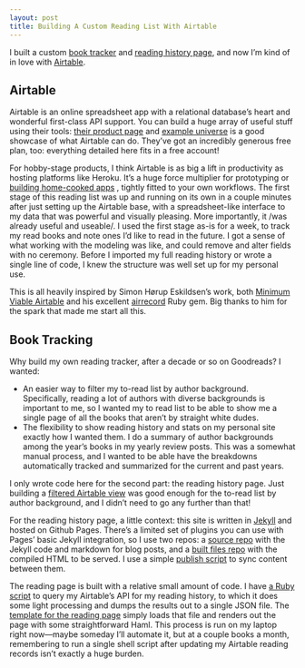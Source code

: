 ```yaml
---
layout: post
title: Building A Custom Reading List With Airtable
---
```


I built a custom [book tracker](https://airtable.com/shrklkcdOzAPEO7S5/tbldD4SKQaINX1gxw/viwWA7YHSRBL7AxL8?blocks=hide) and [reading history page](https://thegreata.pe/reading/), and now I’m kind of in love with [Airtable](https://airtable.com/). 

## Airtable
Airtable is an online spreadsheet app with a relational database’s heart and wonderful first-class API support. You can build a huge array of useful stuff using their tools: [their product page](https://airtable.com/product) and [example universe](https://airtable.com/universe) is a good showcase of what Airtable can do. They’ve got an incredibly generous free plan, too: everything detailed here fits in a free account!

For hobby-stage products, I think Airtable is as big a lift in productivity as hosting platforms like Heroku.  It’s a huge force multiplier for prototyping or [building home-cooked apps](https://www.robinsloan.com/notes/home-cooked-app/) , tightly fitted to your own workflows. The first stage of this reading list was up and running on its own in a couple minutes after just setting up the Airtable base, with a spreadsheet-like interface to my data that was powerful and visually pleasing.  More importantly, it /was already useful and useable/. I used the first stage as-is for a week, to track my read books and note ones I’d like to read in the future. I got a sense of what working with the modeling was like, and could remove and alter fields with no ceremony. Before I imported my full reading history or wrote a single line of code, I knew the structure was well set up for my personal use.

This is all heavily inspired by Simon Hørup Eskildsen’s work, both [Minimum Viable Airtable](https://sirupsen.com/minimum-viable-airtable/) and his excellent [airrecord](https://github.com/sirupsen/airrecord) Ruby gem. Big thanks to him for the spark that made me start all this.

## Book Tracking
Why build my own reading tracker, after a decade or so on Goodreads? I wanted: 

* An easier way to filter my to-read list by author background. Specifically, reading a lot of authors with diverse backgrounds is important to me, so I wanted my to read list to be able to show me a single page of all the books that aren’t by straight white dudes.
* The flexibility to show reading history and stats on my personal site exactly how I wanted them.  I do a summary of author backgrounds among the year’s books in my yearly review posts. This was a somewhat manual process, and I wanted to be able have the breakdowns automatically tracked and summarized for the current and past years.

I only wrote code here for the second part: the reading history page. Just building a [filtered Airtable view](https://airtable.com/shrklkcdOzAPEO7S5/tbldD4SKQaINX1gxw/viwavLuE5fkC10RCp?blocks=hide) was good enough for the to-read list by author background, and I didn’t need to go any further than that! 

For the reading history page, a little context: this site is written in [Jekyll](https://jekyllrb.com/) and hosted on Github Pages. There’s a limited set of plugins you can use with Pages’ basic Jekyll integration, so I use two repos: a [source repo](https://github.com/thegreatape/thegreata.pe-source) with the Jekyll code and markdown for blog posts, and a [built files repo](https://github.com/thegreatape/thegreatape.github.io) with the compiled HTML to be served. I use a simple [publish script](https://github.com/thegreatape/thegreata.pe-source/blob/master/publish.sh) to sync content between them.

The reading page is built with a relative small amount of code. I have [a Ruby script](https://github.com/thegreatape/thegreata.pe-source/blob/master/sync_reading.rb) to query my Airtable’s API for my reading history, to which it does some light processing and dumps the results out to a single JSON file. The [template for the reading page](https://github.com/thegreatape/thegreata.pe-source/blob/master/_layouts/reading.haml) simply loads that file and renders out the page with some straightforward Haml. This process is run on my laptop right now—maybe someday I’ll automate it, but at a couple books a month, remembering to run a single shell script after updating my Airtable reading records isn’t exactly a huge burden.
